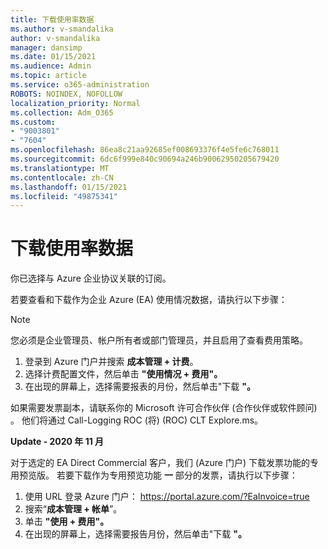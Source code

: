 ```yaml
---
title: 下载使用率数据
ms.author: v-smandalika
author: v-smandalika
manager: dansimp
ms.date: 01/15/2021
ms.audience: Admin
ms.topic: article
ms.service: o365-administration
ROBOTS: NOINDEX, NOFOLLOW
localization_priority: Normal
ms.collection: Adm_O365
ms.custom:
- "9003801"
- "7604"
ms.openlocfilehash: 86ea8c21aa92685ef008693376f4e5fe6c768011
ms.sourcegitcommit: 6dc6f999e840c90694a246b90062950205679420
ms.translationtype: MT
ms.contentlocale: zh-CN
ms.lasthandoff: 01/15/2021
ms.locfileid: "49875341"
---
```

# <a name="download-usage-data"></a>下载使用率数据

你已选择与 Azure 企业协议关联的订阅。

若要查看和下载作为企业 Azure (EA) 使用情况数据，请执行以下步骤：

> [!NOTE]
> 您必须是企业管理员、帐户所有者或部门管理员，并且启用了查看费用策略。 

1. 登录到 Azure 门户并搜索 **成本管理 + 计费**。
2. 选择计费配置文件，然后单击 **"使用情况 + 费用"。**
3. 在出现的屏幕上，选择需要报表的月份，然后单击"下载 **"。**

如果需要发票副本，请联系你的 Microsoft 许可合作伙伴 (合作伙伴或软件顾问) 。 他们将通过 Call-Logging ROC (将)  (ROC) CLT Explore.ms。

**Update - 2020 年 11 月**

对于选定的 EA Direct Commercial 客户，我们 (Azure 门户) 下载发票功能的专用预览版。 若要下载作为专用预览功能 **一** 部分的发票，请执行以下步骤：

1. 使用 URL 登录 Azure 门户： https://portal.azure.com/?EaInvoice=true 
2. 搜索“**成本管理 + 帐单**”。 
3. 单击 **"使用 + 费用"。** 
4. 在出现的屏幕上，选择需要报告月份，然后单击"下载 **"。**